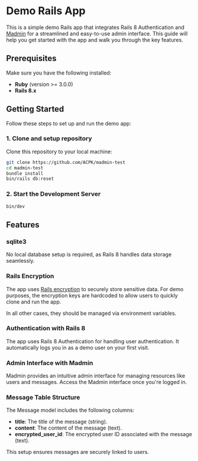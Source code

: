 # Demo Rails App

This is a simple demo Rails app that integrates Rails 8 Authentication and [Madmin](https://github.com/excid3/madmin) for a streamlined and easy-to-use admin interface. This guide will help you get started with the app and walk you through the key features.

## Prerequisites

Make sure you have the following installed:

- **Ruby** (version >= 3.0.0)
- **Rails 8.x**

## Getting Started

Follow these steps to set up and run the demo app:

### 1. Clone and setup repository

Clone this repository to your local machine:

```bash
git clone https://github.com/ACPK/madmin-test
cd madmin-test
bundle install
bin/rails db:reset
```

### 2.  Start the Development Server
```bash
bin/dev
```


## Features

### sqlite3
No local database setup is required, as Rails 8 handles data storage seamlessly.

### Rails Encryption
The app uses [Rails encryption](https://guides.rubyonrails.org/active_record_encryption.html#action-text) to securely store sensitive data. For demo purposes, the encryption keys are hardcoded to allow users to quickly clone and run the app.

In all other cases, they should be managed via environment variables.

### Authentication with Rails 8  
The app uses Rails 8 Authentication for handling user authentication. It automatically logs you in as a demo user on your first visit.

### Admin Interface with Madmin  
Madmin provides an intuitive admin interface for managing resources like users and messages. Access the Madmin interface once you're logged in.

### Message Table Structure  
The Message model includes the following columns:
- **title**: The title of the message (string).  
- **content**: The content of the message (text).
- **encrypted_user_id**: The encrypted user ID associated with the message (text).  

This setup ensures messages are securely linked to users.